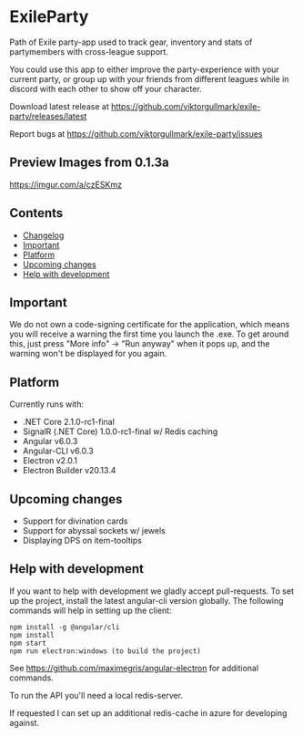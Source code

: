 # ExileParty

Path of Exile party-app used to track gear, inventory and stats of partymembers with cross-league support.

You could use this app to either improve the party-experience with your current party, or group up with your friends from different leagues while in discord with each other to show off your character.

Download latest release at https://github.com/viktorgullmark/exile-party/releases/latest

Report bugs at https://github.com/viktorgullmark/exile-party/issues

## Preview Images from 0.1.3a

https://imgur.com/a/czESKmz

## Contents

- [Changelog](https://github.com/viktorgullmark/exile-party/blob/master/CHANGELOG.md)
- [Important](#important)
- [Platform](#platform)
- [Upcoming changes](#upcoming-changes)
- [Help with development](#help-with-development)

## Important

We do not own a code-signing certificate for the application, which means you will receive a warning the first time you launch the .exe. To get around this, just press "More info" -> "Run anyway" when it pops up, and the warning won't be displayed for you again.

## Platform

Currently runs with:

- .NET Core 2.1.0-rc1-final
- SignalR (.NET Core) 1.0.0-rc1-final w/ Redis caching
- Angular v6.0.3
- Angular-CLI v6.0.3
- Electron v2.0.1
- Electron Builder v20.13.4

## Upcoming changes

- Support for divination cards
- Support for abyssal sockets w/ jewels
- Displaying DPS on item-tooltips

## Help with development

If you want to help with development we gladly accept pull-requests. To set up the project, install the latest angular-cli version globally. The following commands will help in setting up the client:

```
npm install -g @angular/cli
npm install
npm start
npm run electron:windows (to build the project)
```

See https://github.com/maximegris/angular-electron for additional commands.

To run the API you'll need a local redis-server. 

If requested I can set up an additional redis-cache in azure for developing against.

